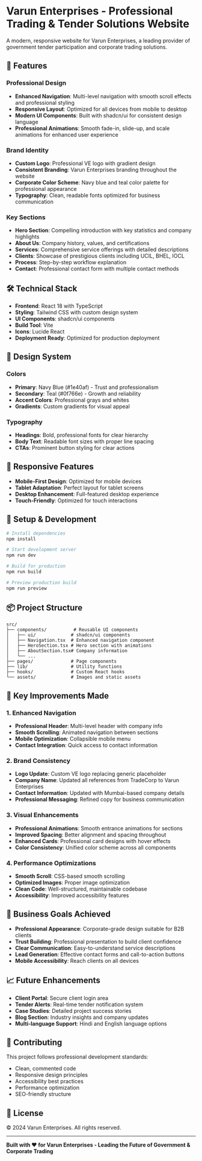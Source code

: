 # Varun Enterprises - Professional Trading & Tender Solutions Website

A modern, responsive website for Varun Enterprises, a leading provider of government tender participation and corporate trading solutions.

## 🚀 Features

### Professional Design
- **Enhanced Navigation**: Multi-level navigation with smooth scroll effects and professional styling
- **Responsive Layout**: Optimized for all devices from mobile to desktop
- **Modern UI Components**: Built with shadcn/ui for consistent design language
- **Professional Animations**: Smooth fade-in, slide-up, and scale animations for enhanced user experience

### Brand Identity
- **Custom Logo**: Professional VE logo with gradient design
- **Consistent Branding**: Varun Enterprises branding throughout the website
- **Corporate Color Scheme**: Navy blue and teal color palette for professional appearance
- **Typography**: Clean, readable fonts optimized for business communication

### Key Sections
- **Hero Section**: Compelling introduction with key statistics and company highlights
- **About Us**: Company history, values, and certifications
- **Services**: Comprehensive service offerings with detailed descriptions
- **Clients**: Showcase of prestigious clients including UCIL, BHEL, IOCL
- **Process**: Step-by-step workflow explanation
- **Contact**: Professional contact form with multiple contact methods

## 🛠️ Technical Stack

- **Frontend**: React 18 with TypeScript
- **Styling**: Tailwind CSS with custom design system
- **UI Components**: shadcn/ui components
- **Build Tool**: Vite
- **Icons**: Lucide React
- **Deployment Ready**: Optimized for production deployment

## 🎨 Design System

### Colors
- **Primary**: Navy Blue (#1e40af) - Trust and professionalism
- **Secondary**: Teal (#0f766e) - Growth and reliability
- **Accent Colors**: Professional grays and whites
- **Gradients**: Custom gradients for visual appeal

### Typography
- **Headings**: Bold, professional fonts for clear hierarchy
- **Body Text**: Readable font sizes with proper line spacing
- **CTAs**: Prominent button styling for clear actions

## 📱 Responsive Features

- **Mobile-First Design**: Optimized for mobile devices
- **Tablet Adaptation**: Perfect layout for tablet screens
- **Desktop Enhancement**: Full-featured desktop experience
- **Touch-Friendly**: Optimized for touch interactions

## 🔧 Setup & Development

```bash
# Install dependencies
npm install

# Start development server
npm run dev

# Build for production
npm run build

# Preview production build
npm run preview
```

## 📦 Project Structure

```
src/
├── components/          # Reusable UI components
│   ├── ui/             # shadcn/ui components
│   ├── Navigation.tsx  # Enhanced navigation component
│   ├── HeroSection.tsx # Hero section with animations
│   ├── AboutSection.tsx# Company information
│   └── ...
├── pages/              # Page components
├── lib/                # Utility functions
├── hooks/              # Custom React hooks
└── assets/             # Images and static assets
```

## 🌟 Key Improvements Made

### 1. Enhanced Navigation
- **Professional Header**: Multi-level header with company info
- **Smooth Scrolling**: Animated navigation between sections
- **Mobile Optimization**: Collapsible mobile menu
- **Contact Integration**: Quick access to contact information

### 2. Brand Consistency
- **Logo Update**: Custom VE logo replacing generic placeholder
- **Company Name**: Updated all references from TradeCorp to Varun Enterprises
- **Contact Information**: Updated with Mumbai-based company details
- **Professional Messaging**: Refined copy for business communication

### 3. Visual Enhancements
- **Professional Animations**: Smooth entrance animations for sections
- **Improved Spacing**: Better alignment and spacing throughout
- **Enhanced Cards**: Professional card designs with hover effects
- **Color Consistency**: Unified color scheme across all components

### 4. Performance Optimizations
- **Smooth Scroll**: CSS-based smooth scrolling
- **Optimized Images**: Proper image optimization
- **Clean Code**: Well-structured, maintainable codebase
- **Accessibility**: Improved accessibility features

## 🎯 Business Goals Achieved

- **Professional Appearance**: Corporate-grade design suitable for B2B clients
- **Trust Building**: Professional presentation to build client confidence
- **Clear Communication**: Easy-to-understand service descriptions
- **Lead Generation**: Effective contact forms and call-to-action buttons
- **Mobile Accessibility**: Reach clients on all devices

## 📈 Future Enhancements

- **Client Portal**: Secure client login area
- **Tender Alerts**: Real-time tender notification system
- **Case Studies**: Detailed project success stories
- **Blog Section**: Industry insights and company updates
- **Multi-language Support**: Hindi and English language options

## 🤝 Contributing

This project follows professional development standards:
- Clean, commented code
- Responsive design principles
- Accessibility best practices
- Performance optimization
- SEO-friendly structure

## 📄 License

© 2024 Varun Enterprises. All rights reserved.

---

**Built with ❤️ for Varun Enterprises - Leading the Future of Government & Corporate Trading**